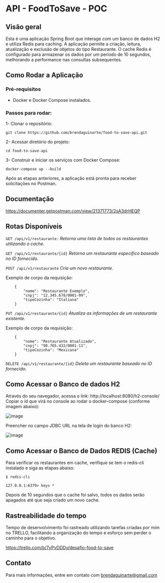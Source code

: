 # API - FoodToSave - POC

## Visão geral
Esta é uma aplicação Spring Boot que interage com um banco de dados H2 e utiliza Redis para caching. A aplicação permite a criação, leitura, atualização e exclusão de objetos do tipo Restaurante. O cache Redis é configurado para armazenar os dados por um período de 10 segundos, melhorando a performance nas consultas subsequentes.

## Como Rodar a Aplicação
### Pré-requisitos
* Docker e Docker Compose instalados.

### Passos para rodar:

1- Clonar o repositório:

    git clone https://github.com/brendaguinarte/food-to-save-api.git

2- Acessar diretório do projeto:
   
    cd food-to-save-api

3- Construir e iniciar os serviços com Docker Compose:

    docker-compose up --build

Após as etapas anteriores, a aplicação está pronta para receber solicitações no Postman.

## Documentação

https://documenter.getpostman.com/view/21371773/2sA3drHEQP

## Rotas Disponíveis

`GET /api/v1/restaurante:` _Retorna uma lista de todos os restaurantes utilizando o cache._

`GET /api/v1/restaurante/{id}` _Retorna um restaurante específico baseado no ID fornecido._

`POST /api/v1/restaurante` _Cria um novo restaurante._

Exemplo de corpo da requisição: 
    
        {
            "nome": "Restaurante Exemplo",
            "cnpj": "12.345.678/0001-99",
            "tipoCozinha": "Italiana"
        }
`PUT /api/v1/restaurante/{id}` _Atualiza as informações de um restaurante existente._

Exemplo de corpo da requisição: 
    
        {
            "nome": "Restaurante Atualizado",
            "cnpj": "98.765.432/0001-11",
            "tipoCozinha": "Mexicana"
        }

`DELETE /api/v1/restaurante/{id}` _Deleta um restaurante baseado no ID fornecido._

## Como Acessar o Banco de dados H2

Através do seu navegador, acessa o link: http://localhost:8080/h2-console/
Copiar o id que virá no console ao rodar o docker-compose (conforme imagem abaixo):

![image](https://github.com/brendaguinarte/food-to-save-api/assets/170212422/520455b5-7643-4726-afce-f049682866fe)


Preencher no campo JDBC URL na tela de login do banco H2:

![image](https://github.com/brendaguinarte/food-to-save-api/assets/170212422/9368573a-697b-400d-a7e0-9fec26e21c91)


## Como Acessar o Banco de Dados REDIS (Cache)

Para verificar os restaurantes em cache, verifique se tem o redis-cli instalado e siga as etapas abaixo:

`$ redis-cli`

`127.0.0.1:6379> keys *`

Depois de 10 segundos que o cache foi salvo, todos os dados serão apagados até que seja criado um novo cache.

## Rastreabilidade do tempo

Tempo de desenvolvimento foi rastreado utilizando tarefas criadas por mim no TRELLO, facilitando a organização do tempo e esforço sem perder o caminho para o objetivo.

https://trello.com/b/7yPvDDDy/desafio-food-to-save

## Contato
Para mais informações, entre em contato com brendaguinarte@gmail.com

